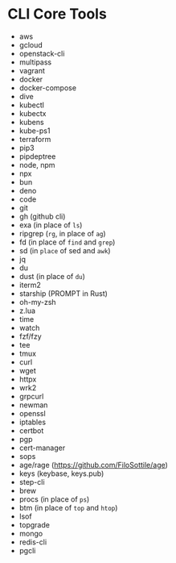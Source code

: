 # CLI Core Tools

- aws
- gcloud
- openstack-cli
- multipass
- vagrant
- docker
- docker-compose
- dive
- kubectl
- kubectx
- kubens
- kube-ps1
- terraform
- pip3
- pipdeptree
- node, npm
- npx
- bun
- deno
- code
- git
- gh (github cli)
- exa (in place of `ls`)
- ripgrep (`rg`, in place of `ag`)
- fd (in place of `find` and `grep`)
- sd (in `place` of sed and `awk`)
- jq
- du
- dust (in place of `du`)
- iterm2
- starship (PROMPT in Rust)
- oh-my-zsh
- z.lua
- time
- watch
- fzf/fzy
- tee
- tmux
- curl
- wget
- httpx
- wrk2
- grpcurl
- newman
- openssl
- iptables
- certbot
- pgp
- cert-manager
- sops
- age/rage (https://github.com/FiloSottile/age)
- keys (keybase, keys.pub)
- step-cli
- brew
- procs (in place of `ps`)
- btm (in place of `top` and `htop`)
- lsof
- topgrade
- mongo
- redis-cli
- pgcli
